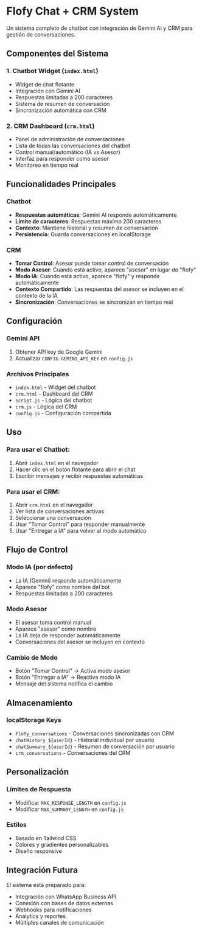 # Flofy Chat + CRM System

Un sistema completo de chatbot con integración de Gemini AI y CRM para gestión de conversaciones.

## Componentes del Sistema

### 1. Chatbot Widget (`index.html`)

- Widget de chat flotante
- Integración con Gemini AI
- Respuestas limitadas a 200 caracteres
- Sistema de resumen de conversación
- Sincronización automática con CRM

### 2. CRM Dashboard (`crm.html`)

- Panel de administración de conversaciones
- Lista de todas las conversaciones del chatbot
- Control manual/automático (IA vs Asesor)
- Interfaz para responder como asesor
- Monitoreo en tiempo real

## Funcionalidades Principales

### Chatbot

- **Respuestas automáticas**: Gemini AI responde automáticamente
- **Límite de caracteres**: Respuestas máximo 200 caracteres
- **Contexto**: Mantiene historial y resumen de conversación
- **Persistencia**: Guarda conversaciones en localStorage

### CRM

- **Tomar Control**: Asesor puede tomar control de conversación
- **Modo Asesor**: Cuando está activo, aparece "asesor" en lugar de "flofy"
- **Modo IA**: Cuando está activo, aparece "flofy" y responde automáticamente
- **Contexto Compartido**: Las respuestas del asesor se incluyen en el contexto de la IA
- **Sincronización**: Conversaciones se sincronizan en tiempo real

## Configuración

### Gemini API

1. Obtener API key de Google Gemini
2. Actualizar `CONFIG.GEMINI_API_KEY` en `config.js`

### Archivos Principales

- `index.html` - Widget del chatbot
- `crm.html` - Dashboard del CRM
- `script.js` - Lógica del chatbot
- `crm.js` - Lógica del CRM
- `config.js` - Configuración compartida

## Uso

### Para usar el Chatbot:

1. Abrir `index.html` en el navegador
2. Hacer clic en el botón flotante para abrir el chat
3. Escribir mensajes y recibir respuestas automáticas

### Para usar el CRM:

1. Abrir `crm.html` en el navegador
2. Ver lista de conversaciones activas
3. Seleccionar una conversación
4. Usar "Tomar Control" para responder manualmente
5. Usar "Entregar a IA" para volver al modo automático

## Flujo de Control

### Modo IA (por defecto)

- La IA (Gemini) responde automáticamente
- Aparece "flofy" como nombre del bot
- Respuestas limitadas a 200 caracteres

### Modo Asesor

- El asesor toma control manual
- Aparece "asesor" como nombre
- La IA deja de responder automáticamente
- Conversaciones del asesor se incluyen en contexto

### Cambio de Modo

- Botón "Tomar Control" → Activa modo asesor
- Botón "Entregar a IA" → Reactiva modo IA
- Mensaje del sistema notifica el cambio

## Almacenamiento

### localStorage Keys

- `flofy_conversations` - Conversaciones sincronizadas con CRM
- `chatHistory_${userId}` - Historial individual por usuario
- `chatSummary_${userId}` - Resumen de conversación por usuario
- `crm_conversations` - Conversaciones del CRM

## Personalización

### Límites de Respuesta

- Modificar `MAX_RESPONSE_LENGTH` en `config.js`
- Modificar `MAX_SUMMARY_LENGTH` en `config.js`

### Estilos

- Basado en Tailwind CSS
- Colores y gradientes personalizables
- Diseño responsive

## Integración Futura

El sistema está preparado para:

- Integración con WhatsApp Business API
- Conexión con bases de datos externas
- Webhooks para notificaciones
- Analytics y reportes
- Múltiples canales de comunicación
